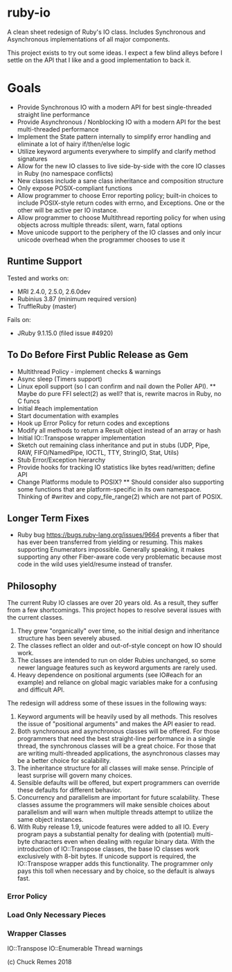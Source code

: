 # ruby-io
A clean sheet redesign of Ruby's IO class. Includes Synchronous and Asynchronous implementations of all major components.

This project exists to try out some ideas. I expect a few blind alleys before I settle on the API that I like and a good implementation to back it.

# Goals
* Provide Synchronous IO with a modern API for best single-threaded straight line performance
* Provide Asynchronous / Nonblocking IO with a modern API for the best multi-threaded performance
* Implement the State pattern internally to simplify error handling and eliminate a lot of hairy if/then/else logic
* Utilize keyword arguments everywhere to simplify and clarify method signatures
* Allow for the new IO classes to live side-by-side with the core IO classes in Ruby (no namespace conflicts)
* New classes include a sane class inheritance and composition structure
* Only expose POSIX-compliant functions
* Allow programmer to choose Error reporting policy; built-in choices to include POSIX-style return codes with errno, and Exceptions. One or the other will be active per IO instance.
* Allow programmer to choose Multithread reporting policy for when using objects across multiple threads: silent, warn, fatal options
* Move unicode support to the periphery of the IO classes and only incur unicode overhead when the programmer chooses to use it

## Runtime Support
Tested and works on:
* MRI 2.4.0, 2.5.0, 2.6.0dev
* Rubinius 3.87 (minimum required version)
* TruffleRuby (master)

Fails on:
* JRuby 9.1.15.0 (filed issue #4920)

## To Do Before First Public Release as Gem
* Multithread Policy - implement checks & warnings
* Async sleep (Timers support)
* Linux epoll support (so I can confirm and nail down the Poller API).
  ** Maybe do pure FFI select(2) as well? that is, rewrite macros in Ruby, no C funcs
* Initial #each implementation
* Start documentation with examples
* Hook up Error Policy for return codes and exceptions
* Modify all methods to return a Result object instead of an array or hash
* Initial IO::Transpose wrapper implementation
* Sketch out remaining class inheritance and put in stubs (UDP, Pipe, RAW, FIFO/NamedPipe, IOCTL, TTY, StringIO, Stat, Utils)
* Stub Error/Exception hierarchy
* Provide hooks for tracking IO statistics like bytes read/written; define API
* Change Platforms module to POSIX?
  ** Should consider also supporting some functions that are platform-specific in its own namespace. Thinking of #writev and copy_file_range(2) which are not part of POSIX.

## Longer Term Fixes
* Ruby bug https://bugs.ruby-lang.org/issues/9664 prevents a fiber that has ever been transferred from yielding or resuming. This makes supporting Enumerators impossible. Generally speaking, it makes supporting any other Fiber-aware code very problematic because most code in the wild uses yield/resume instead of transfer.

## Philosophy
The current Ruby IO classes are over 20 years old. As a result, they suffer from a few shortcomings. This project hopes to resolve several issues with the current classes.

1. They grew "organically" over time, so the initial design and inheritance structure has been severely abused.
2. The classes reflect an older and out-of-style concept on how IO should work.
3. The classes are intended to run on older Rubies unchanged, so some newer language features such as keyword arguments are rarely used.
4. Heavy dependence on positional arguments (see IO#each for an example) and reliance on global magic variables make for a confusing and difficult API.

The redesign will address some of these issues in the following ways:

1. Keyword arguments will be heavily used by all methods. This resolves the issue of "positional arguments" and makes the API easier to read.
2. Both synchronous and asynchronous classes will be offered. For those programmers that need the best straight-line performance in a single thread, the synchronous classes will be a great choice. For those that are writing multi-threaded applications, the asynchronous classes may be a better choice for scalability.
3. The inheritance structure for all classes will make sense. Principle of least surprise will govern many choices.
4. Sensible defaults will be offered, but expert programmers can override these defaults for different behavior.
5. Concurrency and parallelism are important for future scalability. These classes assume the programmers will make sensible choices about parallelism and will warn when multiple threads attempt to utilize the same object instances.
6. With Ruby release 1.9, unicode features were added to all IO. Every program pays a substantial penalty for dealing with (potential) multi-byte characters even when dealing with regular binary data. With the introduction of IO::Transpose classes, the base IO classes work exclusively with 8-bit bytes. If unicode support is required, the IO::Transpose wrapper adds this functionality. The programmer only pays this toll when necessary and by choice, so the default is always fast.

### Error Policy

### Load Only Necessary Pieces

### Wrapper Classes
IO::Transpose
IO::Enumerable
Thread warnings

(c) Chuck Remes 2018